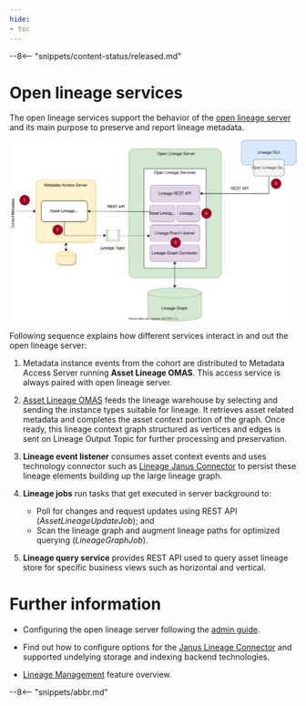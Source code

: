 ```yaml
---
hide:
- toc
---
```


<!-- SPDX-License-Identifier: CC-BY-4.0 -->
<!-- Copyright Contributors to the ODPi Egeria project 2020. -->

--8<-- "snippets/content-status/released.md"

# Open lineage services

The open lineage services support the behavior of the [open lineage server](/egeria-docs/concepts/open-lineage-server) and its main purpose to preserve and report lineage metadata.

![Figure 1 - Services in Open Lineage Server](open-lineage-services.svg)

Following sequence explains how different services interact in and out the open lineage server:

1. Metadata instance events from the cohort are distributed to Metadata Access Server running **Asset Lineage OMAS**. This access service is always paired with open lineage server.

2. [Asset Lineage OMAS](/egeria-docs/services/omas/asset-lineage/overview) feeds the lineage warehouse by selecting and sending the instance types suitable for lineage. It retrieves asset related metadata and completes the asset context portion of the graph. Once ready, this lineage context graph structured as vertices and edges is sent on Lineage Output Topic for further processing and preservation.

3. **Lineage event listener** consumes asset context events and uses technology connector such as [Lineage Janus Connector](https://github.com/odpi/egeria/tree/master/open-metadata-implementation/adapters/open-connectors/governance-daemon-connectors/open-lineage-connectors/open-lineage-janus-connector) to persist these lineage elements building up the large lineage graph. 

4. **Lineage jobs** run tasks that get executed in server background to:

    - Poll for changes and request updates using REST API (*AssetLineageUpdateJob*); and 
    - Scan the lineage graph and augment lineage paths for optimized querying (*LineageGraphJob*).

5. **Lineage query service** provides REST API used to query asset lineage store for specific business views such as horizontal and vertical.

# Further information

- Configuring the open lineage server following the [admin guide](/egeria-docs/guides/admin/servers/configuring-an-open-lineage-server/).

- Find out how to configure options for the [Janus Lineage Connector](https://github.com/odpi/egeria/tree/master/open-metadata-implementation/adapters/open-connectors/governance-daemon-connectors/open-lineage-connectors/open-lineage-janus-connector) and supported undelying storage and indexing backend technologies.

- [Lineage Management](/egeria-docs/features/lineage-management/overview/) feature overview.

--8<-- "snippets/abbr.md"